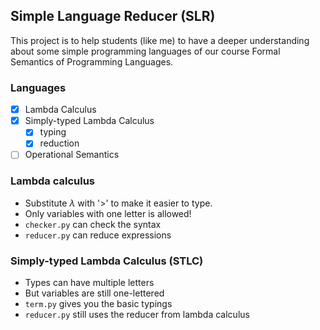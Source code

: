 ## Simple Language Reducer (SLR)

This project is to help students (like me) to have a deeper understanding about some
simple programming languages of our course Formal Semantics of Programming Languages.

### Languages

- [x] Lambda Calculus
- [x] Simply-typed Lambda Calculus
  - [x] typing
  - [x] reduction
- [ ] Operational Semantics

### Lambda calculus

- Substitute $\lambda$ with '>' to make it easier to type.
- Only variables with one letter is allowed!
- `checker.py` can check the syntax
- `reducer.py` can reduce expressions

### Simply-typed Lambda Calculus (STLC)

- Types can have multiple letters
- But variables are still one-lettered
- `term.py` gives you the basic typings
- `reducer.py` still uses the reducer from lambda calculus
